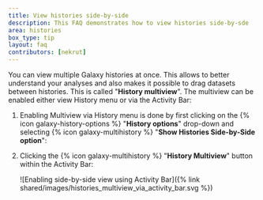 ```yaml
---
title: View histories side-by-side
description: This FAQ demonstrates how to view histories side-by-sde
area: histories
box_type: tip
layout: faq
contributors: [nekrut]
---
```


You can view multiple Galaxy histories at once. This allows to better understand your analyses and also makes it possible to drag datasets between histories. This is called "**History multiview**". The multiview can be enabled either view History menu or via the Activity Bar:

1. Enabling Multiview via History menu is done by first clicking on the {% icon galaxy-history-options %} "**History options**" drop-down and selecting {% icon galaxy-multihistory %} "**Show Histories Side-by-Side option**":

  
  

2. Clicking the {% icon galaxy-multihistory %} "**History Multiview**" button within the Activity Bar:

   ![Enabling side-by-side view using Activity Bar]({% link shared/images/histories_multiview_via_activity_bar.svg %})

 <!-- Original drawings are accessible from https://docs.google.com/drawings/d/1coRlf1PxDKZYFt9j83MHGVYvwhBZhBkE-PcnhgIQ6gs/edit?usp=sharing and https://docs.google.com/drawings/d/1ksdR7wf2i5CJA1Pa-frCLMlgfITwwpOh2cKay8xDIi0/edit?usp=sharing -->